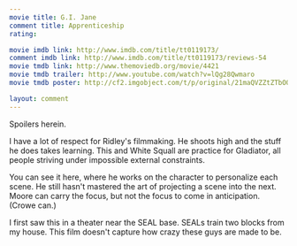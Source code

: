 ```yaml
---
movie title: G.I. Jane
comment title: Apprenticeship
rating: 

movie imdb link: http://www.imdb.com/title/tt0119173/
comment imdb link: http://www.imdb.com/title/tt0119173/reviews-54
movie tmdb link: http://www.themoviedb.org/movie/4421
movie tmdb trailer: http://www.youtube.com/watch?v=lQg28Qwmaro
movie tmdb poster: http://cf2.imgobject.com/t/p/original/21maQVZZtZTbOQCUix3EwSRBYDs.jpg

layout: comment
---
```


Spoilers herein.

I have a lot of respect for Ridley's filmmaking. He shoots high and the stuff he does takes learning. This and White Squall are practice for Gladiator, all people striving under impossible external constraints.

You can see it here, where he works on the character to personalize each scene. He still hasn't mastered the art of projecting a scene into the next. Moore can carry the focus, but not the focus to come in anticipation. (Crowe can.)

I first saw this in a theater near the SEAL base. SEALs train two blocks from my house. This film doesn't capture how crazy these guys are made to be.